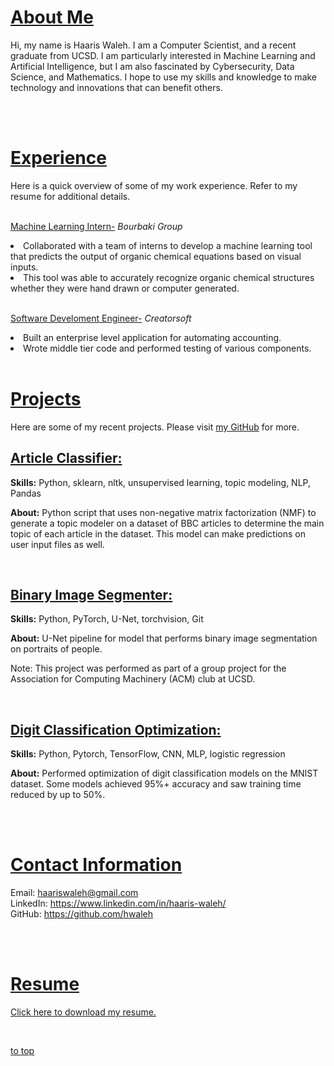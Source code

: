 # <u>About Me</u>

Hi, my name is Haaris Waleh. I am a Computer Scientist, and a recent graduate from UCSD. I am particularly interested in Machine Learning and Artificial Intelligence, but I am also fascinated by Cybersecurity, Data Science, and Mathematics. I hope to use my skills and knowledge to make technology and innovations that can benefit others.

<br><br>

# <u>Experience</u>
Here is a quick overview of some of my work experience. Refer to my resume for additional details. <br><br>

<u>Machine Learning Intern-</u>
<i> Bourbaki Group</i> <br>

<li>Collaborated with a team of interns to develop a machine learning tool that predicts the output of organic chemical equations based on visual inputs. 

<li>This tool was able to accurately recognize organic chemical structures whether they were hand drawn or computer generated. 
<br><br>

<u>Software Develoment Engineer-</u> 
<i> Creatorsoft</i> <br>

<li>Built an enterprise level application for automating accounting. 
<li>Wrote middle tier code and performed testing of various components.
<br><br>


# <u>Projects</u>
Here are some of my recent projects. Please visit [my GitHub](https://github.com/hwaleh) for more.

## <u> Article Classifier: </u>
<b>Skills:</b> 
Python, sklearn, nltk, unsupervised learning, topic modeling, NLP, Pandas

<b>About:</b> 
Python script that uses non-negative matrix factorization (NMF) to generate a topic modeler on a dataset of BBC articles to determine the main topic of each article in the dataset. This model can make predictions on user input files as well.

<br>

## <u>Binary Image Segmenter:</u>
<b>Skills:</b>
Python, PyTorch, U-Net, torchvision, Git

<b>About:</b> 
U-Net pipeline for model that performs binary image segmentation on portraits of people.

Note: This project was performed as part of a group project for the Association for Computing Machinery (ACM) club at UCSD.

<br>

## <u>Digit Classification Optimization:</u>
<b>Skills:</b>
Python, Pytorch, TensorFlow, CNN, MLP, logistic regression

<b>About:</b>
Performed optimization of digit classification models on the MNIST dataset. Some models achieved 95%+ accuracy and saw training time reduced by up to 50%.


<br><br>

# <u>Contact Information</u>
Email: haariswaleh@gmail.com <br>
LinkedIn: https://www.linkedin.com/in/haaris-waleh/ <br>
GitHub: https://github.com/hwaleh

<br><br>

# <u>Resume</u>
<a href="/haaris_waleh_resume_ml.pdf" download>Click here to download my resume.</a>

<br>

[to top](#about-me)